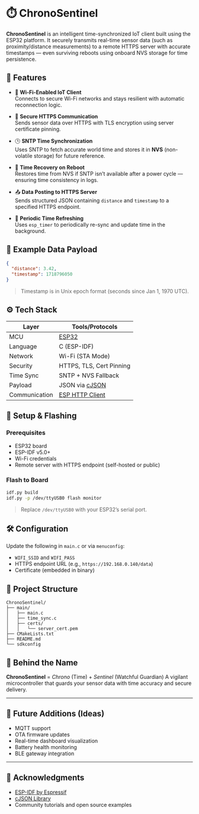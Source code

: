 


# ⏱️ ChronoSentinel

**ChronoSentinel** is an intelligent time-synchronized IoT client built using the ESP32 platform. It securely transmits real-time sensor data (such as proximity/distance measurements) to a remote HTTPS server with accurate timestamps — even surviving reboots using onboard NVS storage for time persistence.

## 🚀 Features

- 📡 **Wi-Fi-Enabled IoT Client**  
  Connects to secure Wi-Fi networks and stays resilient with automatic reconnection logic.

- 🔐 **Secure HTTPS Communication**  
  Sends sensor data over HTTPS with TLS encryption using server certificate pinning.

- 🕒 **SNTP Time Synchronization**  
  Uses SNTP to fetch accurate world time and stores it in **NVS** (non-volatile storage) for future reference.

- 💾 **Time Recovery on Reboot**  
  Restores time from NVS if SNTP isn’t available after a power cycle — ensuring time consistency in logs.

- 📤 **Data Posting to HTTPS Server**  
  Sends structured JSON containing `distance` and `timestamp` to a specified HTTPS endpoint.

- 🔁 **Periodic Time Refreshing**  
  Uses `esp_timer` to periodically re-sync and update time in the background.

## 📡 Example Data Payload

```json
{
  "distance": 3.42,
  "timestamp": 1718796050
}
````

> Timestamp is in Unix epoch format (seconds since Jan 1, 1970 UTC).

## ⚙️ Tech Stack

| Layer         | Tools/Protocols                                                                                                             |
| ------------- | --------------------------------------------------------------------------------------------------------------------------- |
| MCU           | [ESP32](https://www.espressif.com/)                                                                                         |
| Language      | C (ESP-IDF)                                                                                                                 |
| Network       | Wi-Fi (STA Mode)                                                                                                            |
| Security      | HTTPS, TLS, Cert Pinning                                                                                                    |
| Time Sync     | SNTP + NVS Fallback                                                                                                         |
| Payload       | JSON via [cJSON](https://github.com/DaveGamble/cJSON)                                                                       |
| Communication | [ESP HTTP Client](https://docs.espressif.com/projects/esp-idf/en/latest/esp32/api-reference/protocols/esp_http_client.html) |

## 🔧 Setup & Flashing

### Prerequisites

* ESP32 board
* ESP-IDF v5.0+
* Wi-Fi credentials
* Remote server with HTTPS endpoint (self-hosted or public)

### Flash to Board

```bash
idf.py build
idf.py -p /dev/ttyUSB0 flash monitor
```

> Replace `/dev/ttyUSB0` with your ESP32’s serial port.

## 🛠️ Configuration

Update the following in `main.c` or via `menuconfig`:

* `WIFI_SSID` and `WIFI_PASS`
* HTTPS endpoint URL (e.g., `https://192.168.0.140/data`)
* Certificate (embedded in binary)

## 📂 Project Structure

```
ChronoSentinel/
├── main/
│   ├── main.c
│   ├── time_sync.c
│   ├── certs/
│   │   └── server_cert.pem
├── CMakeLists.txt
├── README.md
└── sdkconfig
```

## 🧠 Behind the Name

**ChronoSentinel** = *Chrono* (Time) + *Sentinel* (Watchful Guardian)
A vigilant microcontroller that guards your sensor data with time accuracy and secure delivery.

---

## 🧩 Future Additions (Ideas)

* MQTT support
* OTA firmware updates
* Real-time dashboard visualization
* Battery health monitoring
* BLE gateway integration

---


## 🙌 Acknowledgments

* [ESP-IDF by Espressif](https://docs.espressif.com/)
* [cJSON Library](https://github.com/DaveGamble/cJSON)
* Community tutorials and open source examples

